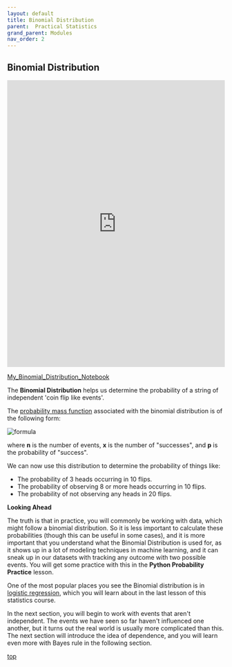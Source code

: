 ```yaml
---
layout: default
title: Binomial Distribution
parent:  Practical Statistics
grand_parent: Modules
nav_order: 2
---
```

## Binomial Distribution

<iframe width="100%" height="664" src="https://www.youtube.com/embed/9gjCYs8f_PU" title="YouTube video player" frameborder="0" allow="accelerometer; autoplay; clipboard-write; encrypted-media; gyroscope; picture-in-picture" allowfullscreen></iframe>

[My_Binomial_Distribution_Notebook](https://nbviewer.jupyter.org/github/m-soro/Data_Analyst/blob/main/modules/practical_statistics/Binomial_Distribution.ipynb)

The **Binomial Distribution** helps us determine the probability of a string of independent 'coin flip like events'.

The [probability mass function](https://en.wikipedia.org/wiki/Probability_mass_function) associated with the binomial distribution is of the following form:

![formula](/practical_statistics/formula.png)

where **n** is the number of events, **x** is the number of "successes", and **p** is the probability of "success".

We can now use this distribution to determine the probability of things like:

* The probability of 3 heads occurring in 10 flips.
* The probability of observing 8 or more heads occurring in 10 flips.
* The probability of not observing any heads in 20 flips.

**Looking Ahead**

The truth is that in practice, you will commonly be working with data, which might follow a binomial distribution. So it is less important to calculate these probabilities (though this can be useful in some cases), and it is more important that you understand what the Binomial Distribution is used for, as it shows up in a lot of modeling techniques in machine learning, and it can sneak up in our datasets with tracking any outcome with two possible events. You will get some practice with this in the **Python Probability Practice** lesson.

One of the most popular places you see the Binomial distribution is in [logistic regression](https://en.wikipedia.org/wiki/Logistic_regression), which you will learn about in the last lesson of this statistics course.

In the next section, you will begin to work with events that aren't independent. The events we have seen so far haven't influenced one another, but it turns out the real world is usually more complicated than this. The next section will introduce the idea of dependence, and you will learn even more with Bayes rule in the following section.

[top](#)
